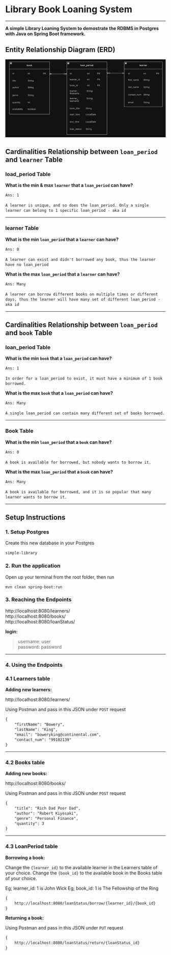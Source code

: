 # Library Book Loaning System 
***

**A simple Library Loaning System to demostrate the RDBMS in Postgres with Java on Spring Boot framework.**


## Entity Relationship Diagram (ERD)

![Schema_Diagram](https://github.com/eggOnion/library_BookLoaningSystem/blob/main/Schema%20Diagram.png?raw=true)


## Cardinalities Relationship between `loan_period` and `learner` Table

### load_period Table

**What is the min & max `learner` that a `loan_period` can have?**
```
Ans: 1

A learner is unique, and so does the loan_period. Only a single learner can belong to 1 specific loan_period - aka id
```
---
### learner Table 

**What is the min `loan_period` that a `learner` can have?** 
```
Ans: 0

A learner can exist and didn't borrowed any book, thus the learner have no loan_period
```

**What is the max `loan_period` that a `learner` can have?**
```
Ans: Many

A learner can borrow different books on multiple times or different days, thus the learner will have many set of different loan_period - aka id
```
***

## Cardinalities Relationship between `loan_period` and `book` Table

### loan_period Table

**What is the min `book` that a `loan_period` can have?**
```
Ans: 1

In order for a loan_period to exist, it must have a minimum of 1 book borrowed.
```

**What is the max `book` that a `loan_period` can have?**
```
Ans: Many

A single loan_period can contain many different set of books borrowed.
```
---

### Book Table
**What is the min `loan_period` that a `book` can have?**
```
Ans: 0

A book is available for borrowed, but nobody wants to borrow it.
```

**What is the max `loan_period` that a `book` can have?**
```
Ans: Many

A book is available for borrowed, and it is so popular that many learner wants to borrow it.
```

***


## Setup Instructions

### 1. Setup Postgres

Create this new database in your Postgres
```
simple-library
```

### 2. Run the application

Open up your terminal from the root folder, then run
```
mvn clean spring-boot:run
```

### 3. Reaching the Endpoints

http://localhost:8080/learners/
<br>http://localhost:8080/books/
<br>http://localhost:8080/loanStatus/

**login:**
> username: user
> <br>password: password

***

### 4. Using the Endpoints


### 4.1 Learners table

**Adding new learners:**

http://localhost:8080/learners/

Using Postman and pass in this JSON under `POST` request
```
{
    "firstName": "Bowery",
    "lastName": "King",
    "email": "boweryking@continental.com",
    "contact_num": "99102139"
}
```

***

### 4.2 Books table

**Adding new books:**

http://localhost:8080/books/

Using Postman and pass in this JSON under `POST` request
```
{
    "title": "Rich Dad Poor Dad",
    "author": "Robert Kiyosaki",
    "genre": "Personal Finance",
    "quantity": 3
}
```

***

### 4.3 LoanPeriod table

**Borrowing a book:**

Change the `{learner_id}` to the available learner in the Learners table of your choice. 
Change the `{book_id}` to the available book in the Books table of your choice. 

Eg; learner_id: 1 is John Wick
Eg; book_id: 1 is The Fellowship of the Ring

```
{
    http://localhost:8080/loanStatus/borrow/{learner_id}/{book_id}
}
```

**Returning a book:**

Using Postman and pass in this JSON under `PUT` request

```
{
    http://localhost:8080/loanStatus/return/{loanStatus_id}
}
```